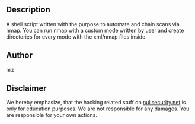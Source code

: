 Description
-----------
A shell script written with the purpose to automate and chain scans via nmap.
You can run nmap with a custom mode written by user and create directories for
every mode with the xml/nmap files inside.

Author
------
nrz

Disclaimer
----------
We hereby emphasize, that the hacking related stuff on
[nullsecurity.net](http://nullsecurity.net) is only for education purposes.
We are not responsible for any damages. You are responsible for your own
actions.
